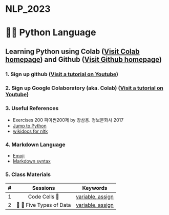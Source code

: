 # NLP_2023

# 🐹🍦 **Python Language**

## **Learning Python** using **Colab** ([Visit Colab homepage](https://colab.research.google.com/?utm_source=scs-index)) and **Github** ([Visit Github homepage](https://github.com/))

### **1. Sign up github** ([Visit a tutorial on Youtube](https://www.youtube.com/watch?v=c-NikCpec7U))
### **2. Sign up Google Colaboratory** (aka. Colab) ([Visit a tutorial on Youtube](https://www.youtube.com/watch?v=2X_EU18OeYM))

### **3. Useful References**
- Exercises 200 파이썬200제 by 장삼용. 정보문화사 2017
- [Jump to Python](https://wikidocs.net/book/1)
- [wikidocs for nltk](https://wikidocs.net/21667)

### **4. Markdown Language**
* [Emoji](https://gist.github.com/rxaviers/7360908)
* [Markdown syntax](https://www.markdownguide.org/basic-syntax/)

### **5. Class Materials**
| # | Sessions | Keywords |
|:--:|:--:|:--:|
| 1 | Code Cells 🐾 | [variable, assign](example/1_CodeCells_Basic.ipynb)| 
| 2 | 🐹 🐾 Five Types of Data| [variable, assign](2_FiveTypesofData.ipynb)|  
